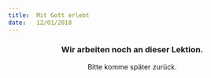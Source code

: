 ```yaml
---
title:  Mit Gott erlebt
date:   12/01/2018
---
```


### <center>Wir arbeiten noch an dieser Lektion.</center>
<center>Bitte komme später zurück.</center>